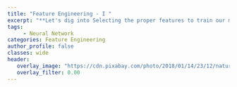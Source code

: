 ```yaml
---
title: "Feature Engineering - I "
excerpt: "**Let's dig into Selecting the proper features to train our models with a little bit of Statistics - i) Variance-based methods, ii) Correlation-based, iii) ANNOVA test, iv) Chi-square test.**"
tags:
     - Neural Network
categories: Feature Engineering
author_profile: false
classes: wide
header: 
   overlay_image: "https://cdn.pixabay.com/photo/2018/01/14/23/12/nature-3082832_960_720.jpg"
   overlay_filter: 0.00
---
```

